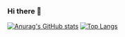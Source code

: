 ### Hi there 👋

[![Anurag's GitHub stats](https://github-readme-stats.vercel.app/api?username=Mr-LiuDC&count_private=true&show_icons=true&hide=prs&line_height=24)](https://github.com/Mr-LiuDC)
[![Top Langs](https://github-readme-stats.vercel.app/api/top-langs/?username=Mr-LiuDC&layout=compact&card_width=250)](https://github.com/Mr-LiuDC)
<!--
[![Top Langs](https://github-readme-stats.vercel.app/api/top-langs/?username=Mr-LiuDC&layout=compact&card_width=445)](https://github.com/Mr-LiuDC)
-->

<!--

**Mr-LiuDC/Mr-LiuDC** is a ✨ _special_ ✨ repository because its `README.md` (this file) appears on your GitHub profile.

Here are some ideas to get you started:

- 🔭 I’m currently working on ...
- 🌱 I’m currently learning ...
- 👯 I’m looking to collaborate on ...
- 🤔 I’m looking for help with ...
- 💬 Ask me about ...
- 📫 How to reach me: ...
- 😄 Pronouns: ...
- ⚡ Fun fact: ...
- 🌱 [github-readme-stats](https://github.com/anuraghazra/github-readme-stats)
- 🐍 [Platane](https://github.com/Platane/Platane)
- 😄 [Emoji](https://github.com/ikatyang/emoji-cheat-sheet)
- 📊 https://www.techug.com/post/github-bigquery-query-result.html

-->
